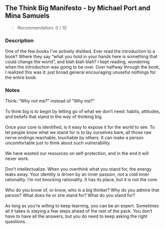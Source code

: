 ## The Think Big Manifesto - by Michael Port and Mina Samuels
> Recommendation: 0 / 10
    
### Description
One of the few books I've actively disliked. Ever read the introduction to a book? Where they say “what you hold in your hands here is something that could change the world”, and blah blah blah? I kept reading, wondering when the introduction was going to be over. Over halfway through the book, I realized this was it: just broad general encouraging unuseful nothings for the entire book.
    
### Notes
Think: “Why not me?” instead of “Why me?”<br>
<br>
To think big is to begin by letting go of what we don’t need: habits, attitudes, and beliefs that stand in the way of thinking big.<br>
<br>
Once your core is identified, is it easy to expose it for the world to see. To let people know what we stand for is to lay ourselves bare, all those raw nerve endings reachable, touchable by others. It can make a person uncomfortable just to think about such vulnerability.<br>
<br>
We have wasted our resources on self-protection, and in the end it will never work.<br>
<br>
Don’t intellectualize. When you overthink what you stand for, the energy leaks away. Your identity is driven by an inner passion, not a cold inner rationality. I’m not knocking rationality. It has its place, but it is not the core.<br>
<br>
Who do you know of, or know, who is a big thinker? Why do you admire that person? What does he or she stand for? What do you stand for?<br>
<br>
As long as you’re willing to keep learning, you can be an expert. Sometimes all it takes is staying a few steps ahead of the rest of the pack. You don’t have to have all the answers, but you do need to keep asking the right questions.
